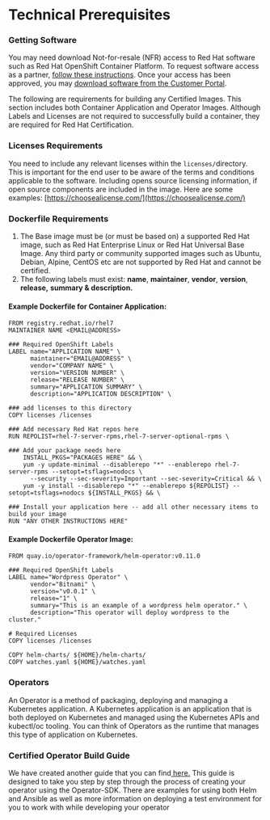 # Technical Prerequisites

### Getting Software

You may need download Not-for-resale \(NFR\) access to Red Hat software such as Red Hat OpenShift Container Platform. To request software access as a partner, [follow these instructions](https://redhat-connect.gitbook.io/red-hat-partner-connect-general-guide/software-access/requesting-software). Once your access has been approved, you may [download software from the Customer Portal](https://access.redhat.com/downloads/).

The following are requirements for building any Certified Images. This section includes both Container Application and Operator Images. Although Labels and Licenses are not required to successfully build a container, they are required for Red Hat Certification. 

### Licenses Requirements

You need to include any relevant licenses within the `licenses/`directory. This is important for the end user to be aware of the terms and conditions applicable to the software. Including opens source licensing information, if open source components are included in the image. Here are some examples:  [https://choosealicense.com/](https://choosealicense.com/) 

### Dockerfile Requirements 

1. The Base image must be \(or must be based on\) a supported Red Hat image, such as Red Hat Enterprise Linux or Red Hat Universal Base Image. Any third party or community supported images such as Ubuntu, Debian, Alpine, CentOS etc are not supported by Red Hat and cannot be certified.
2. The following labels must exist: **name**, **maintainer**, **vendor**, **version**, **release,** **summary & description.**

#### **Example Dockerfile for Container Application:** 

```text
FROM registry.redhat.io/rhel7
MAINTAINER NAME <EMAIL@ADDRESS>

### Required OpenShift Labels 
LABEL name="APPLICATION NAME" \
      maintainer="EMAIL@ADDRESS" \
      vendor="COMPANY NAME" \
      version="VERSION NUMBER" \
      release="RELEASE NUMBER" \
      summary="APPLICATION SUMMARY" \
      description="APPLICATION DESCRIPTION" \

### add licenses to this directory
COPY licenses /licenses

### Add necessary Red Hat repos here
RUN REPOLIST=rhel-7-server-rpms,rhel-7-server-optional-rpms \

### Add your package needs here
    INSTALL_PKGS="PACKAGES HERE" && \
    yum -y update-minimal --disablerepo "*" --enablerepo rhel-7-server-rpms --setopt=tsflags=nodocs \
      --security --sec-severity=Important --sec-severity=Critical && \
    yum -y install --disablerepo "*" --enablerepo ${REPOLIST} --setopt=tsflags=nodocs ${INSTALL_PKGS} && \

### Install your application here -- add all other necessary items to build your image
RUN "ANY OTHER INSTRUCTIONS HERE"
```

#### Example Dockerfile Operator Image:

```text
FROM quay.io/operator-framework/helm-operator:v0.11.0

### Required OpenShift Labels
LABEL name="Wordpress Operator" \
      vendor="Bitnami" \
      version="v0.0.1" \
      release="1" \
      summary="This is an example of a wordpress helm operator." \
      description="This operator will deploy wordpress to the cluster."

# Required Licenses
COPY licenses /licenses

COPY helm-charts/ ${HOME}/helm-charts/
COPY watches.yaml ${HOME}/watches.yaml
```

### Operators 

An Operator is a method of packaging, deploying and managing a Kubernetes application. A Kubernetes application is an application that is both deployed on Kubernetes and managed using the Kubernetes APIs and kubectl/oc tooling. You can think of Operators as the runtime that manages this type of application on Kubernetes.

### Certified Operator Build Guide

We have created another guide that you can find[ here.](https://redhat-connect.gitbook.io/certified-operator-guide/) This guide is designed to take you step by step through the process of creating your operator using the Operator-SDK. There are examples for using both Helm and Ansible as well as more information on deploying a test environment for you to work with while developing your operator



